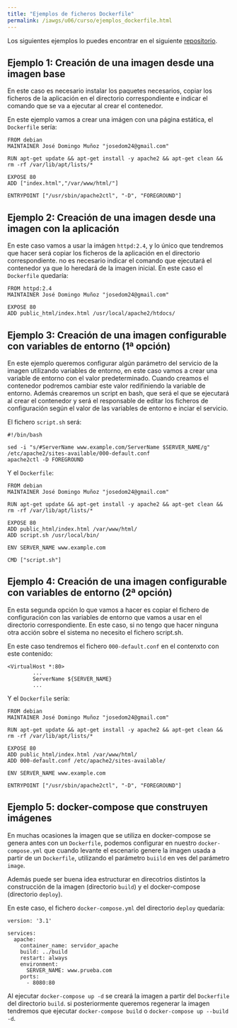 ```yaml
---
title: "Ejemplos de ficheros Dockerfile"
permalink: /iawgs/u06/curso/ejemplos_dockerfile.html
---
```


Los siguientes ejemplos lo puedes encontrar en el siguiente [repositorio](https://github.com/josedom24/ejemplos_dockerfile).

## Ejemplo 1: Creación de una imagen desde una imagen base

En este caso es necesario instalar los paquetes necesarios, copiar los ficheros de la aplicación en el directorio correspondiente e indicar el comando que se va a ejecutar al crear el contenedor.

En este ejemplo vamos a crear una imágen con una página estática, el `Dockerfile` sería:

    FROM debian
    MAINTAINER José Domingo Muñoz "josedom24@gmail.com"

    RUN apt-get update && apt-get install -y apache2 && apt-get clean && rm -rf /var/lib/apt/lists/*

    EXPOSE 80
    ADD ["index.html","/var/www/html/"]

    ENTRYPOINT ["/usr/sbin/apache2ctl", "-D", "FOREGROUND"]

## Ejemplo 2: Creación de una imagen desde una imagen con la aplicación

En este caso vamos a usar la imágen `httpd:2.4`, y lo único que tendremos que hacer será copiar los ficheros de la aplicación en el directorio correspondiente. no es necesario indicar el comando que ejecutará el contenedor ya que lo heredará de la imagen inicial. En este caso el `Dockerfile` quedaría:

    FROM httpd:2.4
    MAINTAINER José Domingo Muñoz "josedom24@gmail.com"

    EXPOSE 80
    ADD public_html/index.html /usr/local/apache2/htdocs/

## Ejemplo 3: Creación de una imagen configurable con variables de entorno (1ª opción)

En este ejemplo queremos configurar algún parámetro del servicio de la imagen utilizando variables de entorno, en este caso vamos a crear una variable de entorno con el valor predeterminado. Cuando creamos el contenedor podremos cambiar este valor redifiniendo la variable de entorno. Además crearemos un script en bash, que será el que se ejecutará al crear el contenedor y será el responsable de editar los ficheros de configuración según el valor de las variables de entorno e inciar el servicio.

El fichero `script.sh` será:

    #!/bin/bash

    sed -i "s/#ServerName www.example.com/ServerName $SERVER_NAME/g" /etc/apache2/sites-available/000-default.conf 
    apache2ctl -D FOREGROUND

Y el `Dockerfile`:

    FROM debian
    MAINTAINER José Domingo Muñoz "josedom24@gmail.com"

    RUN apt-get update && apt-get install -y apache2 && apt-get clean && rm -rf /var/lib/apt/lists/*

    EXPOSE 80
    ADD public_html/index.html /var/www/html/
    ADD script.sh /usr/local/bin/

    ENV SERVER_NAME www.example.com

    CMD ["script.sh"]

## Ejemplo 4: Creación de una imagen configurable con variables de entorno (2ª opción)

En esta segunda opción lo que vamos a hacer es copiar el fichero de configuración con las variables de entorno que vamos a usar en el directorio correspondiente. En este caso, si no tengo que hacer ninguna otra acción sobre el sistema no necesito el fichero script.sh.

En este caso tendremos el fichero `000-default.conf` en el contenxto con este contenido:

    <VirtualHost *:80>
            ...
            ServerName ${SERVER_NAME}
            ...

Y el `Dockerfile` sería:

    FROM debian
    MAINTAINER José Domingo Muñoz "josedom24@gmail.com"

    RUN apt-get update && apt-get install -y apache2 && apt-get clean && rm -rf /var/lib/apt/lists/*

    EXPOSE 80
    ADD public_html/index.html /var/www/html/
    ADD 000-default.conf /etc/apache2/sites-available/

    ENV SERVER_NAME www.example.com

    ENTRYPOINT ["/usr/sbin/apache2ctl", "-D", "FOREGROUND"]

## Ejemplo 5: docker-compose que construyen imágenes

En muchas ocasiones la imagen que se utiliza en docker-compose se genera antes con un `Dockerfile`, podemos configurar en nuestro `docker-compose.yml` que cuando levante el escenario genere la imagen usada a partir de un `Dockerfile`, utilizando el parámetro `buiild` en ves del parámetro `image`.

Además puede ser buena idea estructurar en direcotrios distintos la construcción de la imagen (directorio `build`) y el docker-compose (directorio `deploy`).

En este caso, el fichero `docker-compose.yml` del directorio `deploy` quedaría:

    version: '3.1'

    services:
      apache:
        container_name: servidor_apache
        build: ../build
        restart: always
        environment:
          SERVER_NAME: www.prueba.com
        ports:
          - 8080:80
    
Al ejecutar `docker-compose up -d` se creará la imagen a partir del `Dockerfile` del directorio `build`. si posteriormente queremos regenerar la imagen tendremos que ejecutar `docker-compose build` o `docker-compose up --build -d`.
